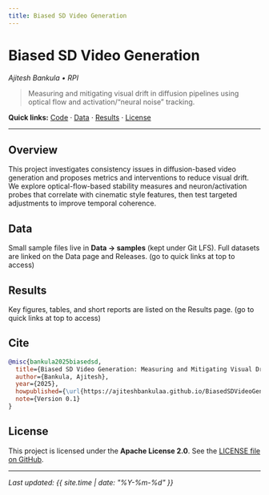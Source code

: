 ```yaml
---
title: Biased SD Video Generation
---
```


# Biased SD Video Generation
_Ajitesh Bankula • RPI_

> Measuring and mitigating visual drift in diffusion pipelines using optical flow and activation/“neural noise” tracking.

**Quick links:** [Code](https://github.com/ajiteshbankulaa/BiasedSDVideoGeneration) · [Data](./data/) · [Results](./results/) · [License](#license)

---

## Overview
This project investigates consistency issues in diffusion-based video generation and proposes metrics and interventions to reduce visual drift. We explore optical-flow-based stability measures and neuron/activation probes that correlate with cinematic style features, then test targeted adjustments to improve temporal coherence.

## Data
Small sample files live in **Data → samples** (kept under Git LFS). Full datasets are linked on the Data page and Releases. (go to quick links at top to access)

## Results
Key figures, tables, and short reports are listed on the Results page. (go to quick links at top to access)

## Cite
```bibtex
@misc{bankula2025biasedsd,
  title={Biased SD Video Generation: Measuring and Mitigating Visual Drift in Diffusion Pipelines},
  author={Bankula, Ajitesh},
  year={2025},
  howpublished={\url{https://ajiteshbankulaa.github.io/BiasedSDVideoGeneration/}},
  note={Version 0.1}
}
```

## License
This project is licensed under the **Apache License 2.0**. See the
[LICENSE file on GitHub](https://github.com/ajiteshbankulaa/BiasedSDVideoGeneration/blob/main/LICENSE).

---
_Last updated: {{ site.time | date: "%Y-%m-%d" }}_
